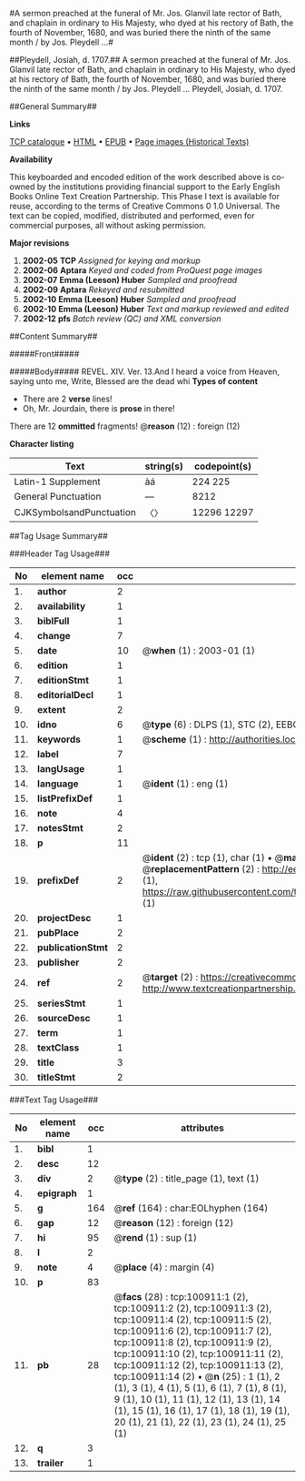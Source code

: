 #A sermon preached at the funeral of Mr. Jos. Glanvil late rector of Bath, and chaplain in ordinary to His Majesty, who dyed at his rectory of Bath, the fourth of November, 1680, and was buried there the ninth of the same month / by Jos. Pleydell ...#

##Pleydell, Josiah, d. 1707.##
A sermon preached at the funeral of Mr. Jos. Glanvil late rector of Bath, and chaplain in ordinary to His Majesty, who dyed at his rectory of Bath, the fourth of November, 1680, and was buried there the ninth of the same month / by Jos. Pleydell ...
Pleydell, Josiah, d. 1707.

##General Summary##

**Links**

[TCP catalogue](http://www.ota.ox.ac.uk/tcp/)  • 
[HTML](http://tei.it.ox.ac.uk/tcp/Texts-HTML/free/A55/A55143.html)  • 
[EPUB](http://tei.it.ox.ac.uk/tcp/Texts-EPUB/free/A55/A55143.epub) • 
[Page images (Historical Texts)](https://data.historicaltexts.jisc.ac.uk/view?pubId=eebo-13645600e&pageId=eebo-13645600e-100911-1)

**Availability**

This keyboarded and encoded edition of the
	       work described above is co-owned by the institutions
	       providing financial support to the Early English Books
	       Online Text Creation Partnership. This Phase I text is
	       available for reuse, according to the terms of Creative
	       Commons 0 1.0 Universal. The text can be copied,
	       modified, distributed and performed, even for
	       commercial purposes, all without asking permission.

**Major revisions**

1. __2002-05__ __TCP__ *Assigned for keying and markup*
1. __2002-06__ __Aptara__ *Keyed and coded from ProQuest page images*
1. __2002-07__ __Emma (Leeson) Huber__ *Sampled and proofread*
1. __2002-09__ __Aptara__ *Rekeyed and resubmitted*
1. __2002-10__ __Emma (Leeson) Huber__ *Sampled and proofread*
1. __2002-10__ __Emma (Leeson) Huber__ *Text and markup reviewed and edited*
1. __2002-12__ __pfs__ *Batch review (QC) and XML conversion*

##Content Summary##

#####Front#####

#####Body#####
REVEL. XIV. Ver. 13.And I heard a voice from Heaven, saying unto me,
Write, Blessed are the dead whi
**Types of content**

  * There are 2 **verse** lines!
  * Oh, Mr. Jourdain, there is **prose** in there!

There are 12 **ommitted** fragments! 
 @__reason__ (12) : foreign (12)

**Character listing**


|Text|string(s)|codepoint(s)|
|---|---|---|
|Latin-1 Supplement|àá|224 225|
|General Punctuation|—|8212|
|CJKSymbolsandPunctuation|〈〉|12296 12297|

##Tag Usage Summary##

###Header Tag Usage###

|No|element name|occ|attributes|
|---|---|---|---|
|1.|__author__|2||
|2.|__availability__|1||
|3.|__biblFull__|1||
|4.|__change__|7||
|5.|__date__|10| @__when__ (1) : 2003-01 (1)|
|6.|__edition__|1||
|7.|__editionStmt__|1||
|8.|__editorialDecl__|1||
|9.|__extent__|2||
|10.|__idno__|6| @__type__ (6) : DLPS (1), STC (2), EEBO-CITATION (1), OCLC (1), VID (1)|
|11.|__keywords__|1| @__scheme__ (1) : http://authorities.loc.gov/ (1)|
|12.|__label__|7||
|13.|__langUsage__|1||
|14.|__language__|1| @__ident__ (1) : eng (1)|
|15.|__listPrefixDef__|1||
|16.|__note__|4||
|17.|__notesStmt__|2||
|18.|__p__|11||
|19.|__prefixDef__|2| @__ident__ (2) : tcp (1), char (1)  •  @__matchPattern__ (2) : ([0-9\-]+):([0-9IVX]+) (1), (.+) (1)  •  @__replacementPattern__ (2) : http://eebo.chadwyck.com/downloadtiff?vid=$1&page=$2 (1), https://raw.githubusercontent.com/textcreationpartnership/Texts/master/tcpchars.xml#$1 (1)|
|20.|__projectDesc__|1||
|21.|__pubPlace__|2||
|22.|__publicationStmt__|2||
|23.|__publisher__|2||
|24.|__ref__|2| @__target__ (2) : https://creativecommons.org/publicdomain/zero/1.0/ (1), http://www.textcreationpartnership.org/docs/. (1)|
|25.|__seriesStmt__|1||
|26.|__sourceDesc__|1||
|27.|__term__|1||
|28.|__textClass__|1||
|29.|__title__|3||
|30.|__titleStmt__|2||


###Text Tag Usage###

|No|element name|occ|attributes|
|---|---|---|---|
|1.|__bibl__|1||
|2.|__desc__|12||
|3.|__div__|2| @__type__ (2) : title_page (1), text (1)|
|4.|__epigraph__|1||
|5.|__g__|164| @__ref__ (164) : char:EOLhyphen (164)|
|6.|__gap__|12| @__reason__ (12) : foreign (12)|
|7.|__hi__|95| @__rend__ (1) : sup (1)|
|8.|__l__|2||
|9.|__note__|4| @__place__ (4) : margin (4)|
|10.|__p__|83||
|11.|__pb__|28| @__facs__ (28) : tcp:100911:1 (2), tcp:100911:2 (2), tcp:100911:3 (2), tcp:100911:4 (2), tcp:100911:5 (2), tcp:100911:6 (2), tcp:100911:7 (2), tcp:100911:8 (2), tcp:100911:9 (2), tcp:100911:10 (2), tcp:100911:11 (2), tcp:100911:12 (2), tcp:100911:13 (2), tcp:100911:14 (2)  •  @__n__ (25) : 1 (1), 2 (1), 3 (1), 4 (1), 5 (1), 6 (1), 7 (1), 8 (1), 9 (1), 10 (1), 11 (1), 12 (1), 13 (1), 14 (1), 15 (1), 16 (1), 17 (1), 18 (1), 19 (1), 20 (1), 21 (1), 22 (1), 23 (1), 24 (1), 25 (1)|
|12.|__q__|3||
|13.|__trailer__|1||
